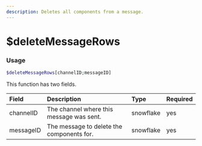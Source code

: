 ```yaml
---
description: Deletes all components from a message.
---
```


# $deleteMessageRows
### Usage
```php
$deleteMessageRows[channelID;messageID]
```
This function has two fields.

| Field | Description | Type | Required |
| :--- | :--- | :--- | :--- |
| channelID | The channel where this message was sent. | snowflake | yes |
| messageID | The message to delete the components for. | snowflake | yes |
